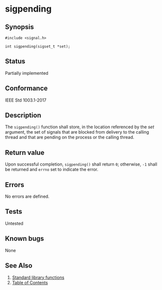 # sigpending

## Synopsis

`#include <signal.h>`

`int sigpending(sigset_t *set);`

## Status

Partially implemented

## Conformance

IEEE Std 1003.1-2017

## Description

The `sigpending()` function shall store, in the location referenced by the _set_ argument, the set of signals that are
blocked from delivery to the calling thread and that are pending on the process or the calling thread.

## Return value

Upon successful completion, `sigpending()` shall return `0`; otherwise, `-1` shall be returned and `errno` set to
indicate the error.

## Errors

No errors are defined.

## Tests

Untested

## Known bugs

None

## See Also

1. [Standard library functions](../index.md)
2. [Table of Contents](../../../index.md)
